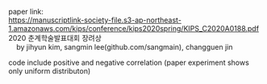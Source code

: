 paper link: <br>
https://manuscriptlink-society-file.s3-ap-northeast-1.amazonaws.com/kips/conference/kips2020spring/KIPS_C2020A0188.pdf  <br>
2020 춘계학술발표대회 장려상  <br>
     &nbsp;&nbsp;&nbsp;        by jihyun kim, sangmin lee(github.com/sangmain), changguen jin   <br>


code include positive and negative correlation (paper experiment shows only uniform distributon)
